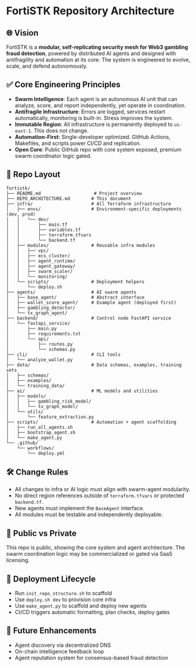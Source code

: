 # FortiSTK Repository Architecture

## 🌐 Vision

FortiSTK is a **modular, self-replicating security mesh for Web3 gambling fraud detection**, powered by distributed AI agents and designed with antifragility and automation at its core. The system is engineered to evolve, scale, and defend autonomously.

## ✅ Core Engineering Principles

- **Swarm Intelligence**: Each agent is an autonomous AI unit that can analyze, score, and report independently, yet operate in coordination.
- **Antifragile Infrastructure**: Errors are logged, services restart automatically, monitoring is built-in. Stress improves the system.
- **Immutable Region**: All infrastructure is permanently deployed to `us-east-1`. This does not change.
- **Automation-First**: Single-developer optimized. GitHub Actions, Makefiles, and scripts power CI/CD and replication.
- **Open Core**: Public GitHub repo with core system exposed, premium swarm coordinator logic gated.

## 🧱 Repo Layout

```text
fortistk/
├── README.md                    # Project overview
├── REPO_ARCHITECTURE.md        # This document
├── infra/                      # All Terraform infrastructure
│   ├── envs/                   # Environment-specific deployments (dev, prod)
│   │   └── dev/
│   │       ├── main.tf
│   │       ├── variables.tf
│   │       ├── terraform.tfvars
│   │       └── backend.tf
│   ├── modules/                # Reusable infra modules
│   │   ├── vpc/
│   │   ├── ecs_cluster/
│   │   ├── agent_runtime/
│   │   ├── agent_gateway/
│   │   ├── swarm_scaler/
│   │   └── monitoring/
│   └── scripts/                # Deployment helpers
│       └── deploy.sh
├── agents/                     # AI swarm agents
│   ├── base_agent/             # Abstract interface
│   ├── wallet_score_agent/     # Example agent (deployed first)
│   ├── gambling_detector/
│   └── tx_graph_agent/
├── backend/                    # Control node FastAPI service
│   └── fastapi_service/
│       ├── main.py
│       ├── requirements.txt
│       └── api/
│           ├── routes.py
│           └── schemas.py
├── cli/                        # CLI tools
│   └── analyze_wallet.py
├── data/                       # Data schemas, examples, training sets
│   ├── schemas/
│   ├── examples/
│   └── training_data/
├── ai/                         # ML models and utilities
│   ├── models/
│   │   ├── gambling_risk_model/
│   │   └── tx_graph_model/
│   └── utils/
│       └── feature_extraction.py
├── scripts/                    # Automation + agent scaffolding
│   ├── run_all_agents.sh
│   ├── bootstrap_agent.sh
│   └── make_agent.py
└── .github/
    └── workflows/
        └── deploy.yml
```

## 🛠 Change Rules

- All changes to infra or AI logic must align with swarm-agent modularity.
- No direct region references outside of `terraform.tfvars` or protected `backend.tf`.
- New agents must implement the `BaseAgent` interface.
- All modules must be testable and independently deployable.

## 🔐 Public vs Private

This repo is public, showing the core system and agent architecture. The swarm coordination logic may be commercialized or gated via SaaS licensing.

## 🧠 Deployment Lifecycle

- Run `init_repo_structure.sh` to scaffold
- Use `deploy.sh dev` to provision core infra
- Use `make_agent.py` to scaffold and deploy new agents
- CI/CD triggers automatic formatting, plan checks, deploy gates

## 🚧 Future Enhancements

- Agent discovery via decentralized DNS
- On-chain intelligence feedback loop
- Agent reputation system for consensus-based fraud detection
